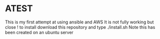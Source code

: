 # ATEST
This is my first attempt at using ansible and AWS 
It is not fully working but close !
to install download this repository and type ./install.sh
Note this has been created on an ubuntu server
